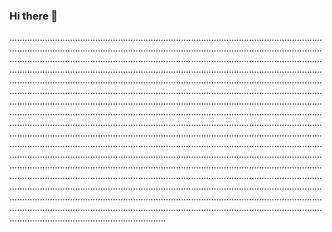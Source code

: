 ### Hi there 👋

..........................................................................................................................................................................................................................................................................................................................................................................................................................................................................................................................................................................................................................................................................................................................................................................................................................................................................................................................................................................................................................................................................................................................................................................................................................................................................................................................................................................................................................................................................................................................................................................................................................................................................................................................................................................................................................................................................................................................................................................................................................................................................................................................................................................................................................................................